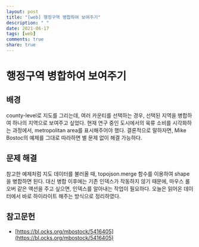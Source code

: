 ```yaml
---
layout: post
title: "[web] 행정구역 병합하여 보여주기"
description: " "
date: 2021-06-17
tags: [web]
comments: true
share: true
---
```


# 행정구역 병합하여 보여주기

## 배경

county-level로 지도를 그리는데, 여러 카운티를 선택하는 경우, 선택된 지역을 병합하여 하나의 지역으로 보여주고 싶었다.
현재 연구 중인 도시에서의 육류 소비를 시각화하는 과정에서, metropolitan area를 표시해주어야 했다.
결론적으로 ​말하자면, Mike Bostoc의 예제를 그대로 따라하면 별 문제 없이 해결 가능하다.

## 문제 해결

참고한 예제처럼 지도 데이터를 불러올 때, topojson.merge 함수를 이용하여 shape을 병합하면 된다.
대신 병합 이후에는 기존 인덱스가 작동하지 않기 때문에, 마우스 롤오버 같은 액션을 주고 싶으면, 인덱스를 알아내는 작업이 필요하다.
오늘은 읽어온 데이터에서 바로 하이라이트 해주는 방식으로 정리하였다.

## 참고문헌

* [https://bl.ocks.org/mbostock/5416405](https://bl.ocks.org/mbostock/5416405)

